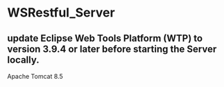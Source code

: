 # WSRestful_Server

## update Eclipse Web Tools Platform (WTP) to version 3.9.4 or later before starting the Server locally.
Apache Tomcat 8.5
